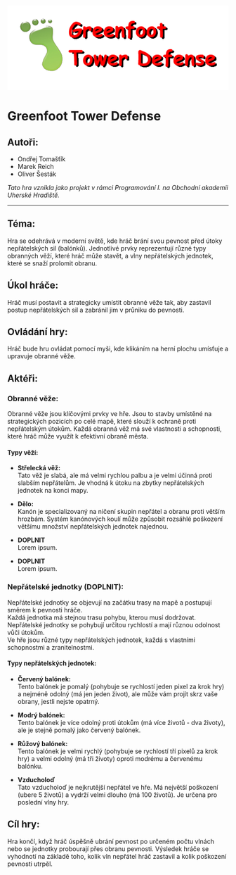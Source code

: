 ![](logoplaceholder.png)

# Greenfoot Tower Defense

## Autoři: 

- Ondřej Tomašťík
- Marek Reich
- Oliver Šesták

*Tato hra vznikla jako projekt v rámci Programování I. na Obchodní akademii Uherské Hradiště.*

---

## Téma:
 
Hra se odehrává v moderní světě, kde hráč brání svou pevnost před útoky nepřátelských sil (balónků). Jednotlivé prvky reprezentují různé typy obranných věží, které hráč může stavět, a vlny nepřátelských jednotek, které se snaží prolomit obranu.

## Úkol hráče:
 
Hráč musí postavit a strategicky umístit obranné věže tak, aby zastavil postup nepřátelských sil a zabránil jim v průniku do pevnosti.

## Ovládání hry:

Hráč bude hru ovládat pomocí myši, kde klikáním na herní plochu umísťuje a upravuje obranné věže.

## Aktéři:

### Obranné věže:
Obranné věže jsou klíčovými prvky ve hře. Jsou to stavby umístěné na strategických pozicích po celé mapě, které slouží k ochraně proti nepřátelským útokům. Každá obranná věž má své vlastnosti a schopnosti, které hráč může využít k efektivní obraně města.

#### Typy věží:

- **Střelecká věž:**  
Tato věž je slabá, ale má velmi rychlou palbu a je velmi účinná proti slabším nepřátelům. Je vhodná k útoku na zbytky nepřátelských jednotek na konci mapy.

- **Dělo:**  
Kanón je specializovaný na ničení skupin nepřátel a obranu proti větším hrozbám. Systém kanónových koulí může způsobit rozsáhlé poškození většímu množství nepřátelských jednotek najednou.

- **DOPLNIT**  
Lorem ipsum.

- **DOPLNIT**  
Lorem ipsum.

### Nepřátelské jednotky (DOPLNIT):
Nepřátelské jednotky se objevují na začátku trasy na mapě a postupují směrem k pevnosti hráče.  
Každá jednotka má stejnou trasu pohybu, kterou musí dodržovat.
Nepřátelské jednotky se pohybují určitou rychlostí a mají různou odolnost vůči útokům.  
Ve hře jsou různé typy nepřátelských jednotek, každá s vlastními schopnostmi a zranitelnostmi.  

#### Typy nepřátelských jednotek:

- **Červený balónek:**  
Tento balónek je pomalý (pohybuje se rychlostí jeden pixel za krok hry) a nejméně odolný (má jen jeden život), ale může vám projít skrz vaše obrany, jestli nejste opatrný.

- **Modrý balónek:**  
Tento balónek je více odolný proti útokům (má více životů - dva životy), ale je stejně pomalý jako červený balónek.

- **Růžový balónek:**  
Tento balónek je velmi rychlý (pohybuje se rychlostí tří pixelů za krok hry) a velmi odolný (má tři životy) oproti modrému a červenému balónku.

- **Vzducholoď**  
Tato vzducholoď je nejkrutější nepřátel ve hře. Má největší poškození (ubere 5 životů) a vydrží velmi dlouho (má 100 životů).
Je určena pro poslední vlny hry.


## Cíl hry: 
Hra končí, když hráč úspěšně ubrání pevnost po určeném počtu vlnách nebo se jednotky probourají přes obranu pevnosti. Výsledek hráče se vyhodnotí na základě toho, kolik vln nepřátel hráč zastavil a kolik poškození pevnosti utrpěl.
